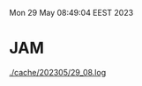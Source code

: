 Mon 29 May 08:49:04 EEST 2023
# JAM
<a href='./cache/202305/29_08.log'>./cache/202305/29_08.log</a>
